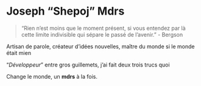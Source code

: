 # Joseph “Shepoj” Mdrs

> “Rien n’est moins que le moment présent, si vous entendez par là cette limite indivisible qui sépare le passé de l’avenir.” - Bergson
> 

Artisan de parole, créateur d’idées nouvelles, maître du monde si le monde était mien

“*Développeur*” entre gros guillemets, j’ai fait deux trois trucs quoi

Change le monde, un **mdrs** à la fois.

> 
